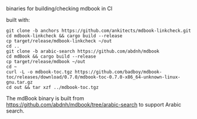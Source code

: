 binaries for building/checking mdbook in CI

built with:

```
git clone -b anchors https://github.com/ankitects/mdbook-linkcheck.git
cd mdbook-linkcheck && cargo build --release
cp target/release/mdbook-linkcheck ~/out
cd ..
git clone -b arabic-search https://github.com/abdnh/mdbook
cd mdBook && cargo build --release
cp target/release/mdbook ~/out
cd ~
curl -L -o mdbook-toc.tgz https://github.com/badboy/mdbook-toc/releases/download/0.7.0/mdbook-toc-0.7.0-x86_64-unknown-linux-gnu.tar.gz
cd out && tar xzf ../mdbook-toc.tgz
```

The mdBook binary is built from https://github.com/abdnh/mdbook/tree/arabic-search to support Arabic search.

